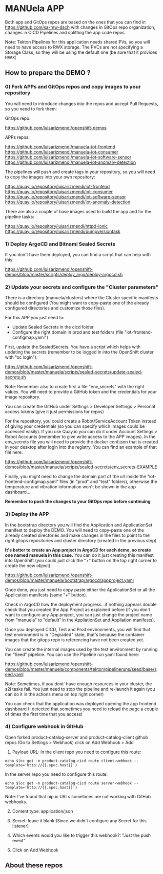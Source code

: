 # MANUela APP

Both app and GitOps repos are based on the ones that you can find in https://github.com/sa-mw-dach with changes in GitOps repo organization, changes in CICD Pipelines and splitting the app code repos.

Note: Tekton Pipelines for this application needs shared PVs, so you will need to have access to RWX storage. The PVCs are not specifying a Storage Class, so they will be using the default one (be sure that it provices RWX)

## How to prepare the DEMO ?

### 0) Fork APPs and GitOps repos and copy images to your repository

You will need to introduce changes into the repos and accept Pull Requests, so you need to fork them:

GitOps repo:

https://github.com/luisarizmendi/openshift-demos


APPs repos:

https://github.com/luisarizmendi/manuela-iot-frontend
https://github.com/luisarizmendi/manuela-iot-consumer
https://github.com/luisarizmendi/manuela-iot-software-sensor
https://github.com/luisarizmendi/manuela-iot-anomaly-detection


The pipelines will push and create tags in your repository, so you will need to copy the images into your own repository:

https://quay.io/repository/luisarizmendi/iot-frontend
https://quay.io/repository/luisarizmendi/iot-consumer
https://quay.io/repository/luisarizmendi/iot-software-sensor
https://quay.io/repository/luisarizmendi/iot-anomaly-detection

There are also a couple of base images used to build the app and for the pipeline tasks:

https://quay.io/repository/luisarizmendi/httpd-ionic
https://quay.io/repository/luisarizmendi/bumpversiontask 



### 1) Deploy ArgoCD and Bitnami Sealed Secrets

If you don't have them deployed, you can find a script that can help with this: 

https://github.com/luisarizmendi/openshift-demos/blob/master/scripts/deploy_argo/deploy-argocd.sh


### 2) Update your secrets and configure the "Cluster parameters"

There is a directory (manuela/clusters) where the Cluster specific manifests should be configured (You might want to copy-paste one of the already configured directories and customize those files).







For this APP you just need to:
- Update Sealed Secrets in the cicd folder
- Configure the right domain in prod and test folders (file "iot-frontend-configmap.yaml")

First, update the SealedSecrets. You have a script which helps with updating the secrets (remember to be logged in into the OpenShift cluster with "oc login"):

https://github.com/luisarizmendi/openshift-demos/blob/master/manuela/scripts/sealed-secrets/update-sealed-secrets.sh

Note: Remember also to create first a file "env_secrets" with the right values. You will need to provide a GitHub token and the credentials for your image repository.

You can create the GitHub under Settings > Developer Settings > Personal access tokens (give it just permissions for repos)

For the repository, you could create a Robot/ServiceAccount Token instead of giving your credentials (so you can specify which images could be accessed easily). If you use Quay.io you can do it under Account Settings > Robot Accounts (remember to give write access to the APP images). In the env_secrets file you will need to provide the docker conf.json that is created in your desktop after login into the registry. You can find an example of that file here:

https://github.com/luisarizmendi/openshift-demos/blob/master/manuela/scripts/sealed-secrets/env_secrets-EXAMPLE


Finally, you might need to change the domain part of the url inside the "iot-frontend-configmap.yaml" files (in "prod" and "test" folders), otherwise the temperature and vibration information won't be shown in the app dashboard...

<b>Remember to push the changes to your GitOps repo before continuing</b>


### 3) Deploy the APP

In the bootstrap directory you will find the Application and ApplicationSet manifest to deploy the DEMO. You will need to copy-paste one of the already created directories and make changes in the files to point to the right gitops repositories and cluster directory (created in the previous step)


<b>It's better to create an App project in ArgoCD for each demo, so create one named manuela in this case.</b> You can do it just creating this manifest into OpenShift (you could just click the "+" button on the top right corner to create the new object): 

https://github.com/luisarizmendi/openshift-demos/blob/master/manuela/bootstrap/argocd/appproject.yaml

Once done, you just need to copy paste either the ApplicationSet or all the Application manifests (same "+" button).

Check in ArgoCD how the deployment progress...if nothing appears double check that you created the App Project as explained before (if you don't want to configure any App project, you can just change the project name from "manuela" to "default" in the AppliationSet and Appliation manifests).


Once you deployed CICD, Test and Prod environments, you will find that test environment is in "Degraded" state, that's because the container images that the gitops repo is referencing have not been created yet.

You can create the internal images used by the test environment by running the "Seed" pipeline. You can use the Pipeline run yaml found here:

https://github.com/luisarizmendi/openshift-demos/blob/master/manuela/components/tekton/pipelineruns/seed/base/seed.yaml


Note: Sometimes, if you dont' have enough resources in your cluster, the s2i tasks fail. You just need to stop the pipeline and re-launch it again (you can do it in the actions menu on top right corner)

You can check that the application was deployed opening the app frontend dashboard (I detected that sometimes you need to reload the page a couple of times the first time that you access)


### 4) Configure webhook in GitHub

Open forked product-catalog-server and product-catalog-client github repos (Go to Settings > Webhook) click on Add Webhook > Add


1) Payload URL: In the client repo you need to configure this route:

```
echo $(oc get -n product-catalog-cicd route client-webhook --template='http://{{.spec.host}}')
```

In the server repo you need to configure this route:

```
echo $(oc get -n product-catalog-cicd route server-webhook --template='http://{{.spec.host}}')
```

Note: I've found that nip.io URLs sometimes are not working with GitHub webhooks.

2) Content type: application/json

3) Secret: leave it blank (Since we didn't configure any Secret for this listener)

4) Which events would you like to trigger this webhook?: "Just the push event"

5) Click on Add Webhook




## About these repos 